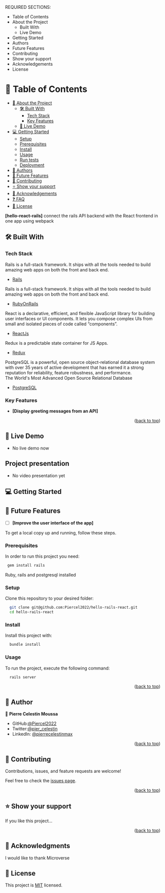 
REQUIRED SECTIONS:
- Table of Contents
- About the Project
  - Built With
  - Live Demo
- Getting Started
- Authors
- Future Features
- Contributing
- Show your support
- Acknowledgements
- License

# 📗 Table of Contents

- [📖 About the Project](#about-project)
  - [🛠 Built With](#built-with)
    - [Tech Stack](#tech-stack)
    - [Key Features](#key-features)
  - [🚀 Live Demo](#live-demo)
- [💻 Getting Started](#getting-started)
  - [Setup](#setup)
  - [Prerequisites](#prerequisites)
  - [Install](#install)
  - [Usage](#usage)
  - [Run tests](#run-tests)
  - [Deployment](#triangular_flag_on_post-deployment)
- [👥 Authors](#authors)
- [🔭 Future Features](#future-features)
- [🤝 Contributing](#contributing)
- [⭐️ Show your support](#support)
- [🙏 Acknowledgements](#acknowledgements)
- [❓ FAQ](#faq)
- [📝 License](#license)


**[hello-react-rails]** connect the rails API backend with the React frontend in one app using webpack

## 🛠 Built With <a name="built-with"></a>

### Tech Stack <a name="tech-stack"></a>

  <summary>Rails is a full-stack framework. It ships with all the tools needed to build amazing web apps on both the front and back end.</summary>
  <ul>
    <li><a href="https://rubyonrails.org/">Rails</a></li> </ul>

  <summary>Rails is a full-stack framework. It ships with all the tools needed to build amazing web apps on both the front and back end.</summary>
  <ul>
    <li><a href="https://rubyonrails.org/">RubyOnRails</a></li>
  </ul>

  <summary>React is a declarative, efficient, and flexible JavaScript library for building user interfaces or UI components. It lets you compose complex UIs
from small and isolated pieces of code called “components”.</summary>
  <ul>
    <li><a href="https://react.dev/">ReactJs</a></li>
  </ul>
  
  <summary>Redux is a  predictable state container for JS Apps.</summary>
  <ul>
    <li><a href="https://redux.js.org/">Redux</a></li>
  </ul>
<summary>PostgreSQL is a powerful, open source object-relational database system with over 35 years of active development that has earned it a strong reputation for reliability, feature robustness, and performance.</summary>
<summary>The World's Most Advanced Open Source Relational Database</summary>
  <ul>
    <li><a href="https://www.postgresql.org/">PostgreSQL</a></li>
  </ul>

### Key Features <a name="key-features"></a>

- **[Display greeting messages from an API]**


<p align="right">(<a href="#readme-top">back to top</a>)</p>

## 🚀 Live Demo <a name="live-demo"></a>


- No live demo now

##  Project presentation <a name="live-demo"></a>

- No video presentation yet


## 💻 Getting Started <a name="getting-started"></a>

## 🔭 Future Features <a name="future-features"></a>

- [ ] **[Improve the user interface of the app]**

 To get a local copy up and running, follow these steps.

### Prerequisites

In order to run this project you need:

```sh
 gem install rails
```
Ruby, rails and postgresql installed
### Setup

Clone this repository to your desired folder:

```sh
  git clone git@github.com:Piercel2022/hello-rails-react.git
  cd hello-rails-react
```
### Install

Install this project with:

```sh
  bundle install
```
### Usage

To run the project, execute the following command:

```sh
  rails server
```

<p align="right">(<a href="#readme-top">back to top</a>)</p>


## 👥 Author <a name="author"></a>



👤 **Pierre Celestin Moussa**

- GitHub:[@Piercel2022](https://github.com/Piercel2022)
- Twitter:[@pier_celestin](https://twitter.com/pier_celestin)
- LinkedIn: [@pierrecelestinmax](https://linkedin.com/in/pierrecelestinmax)

<p align="right">(<a href="#readme-top">back to top</a>)</p>


## 🤝 Contributing <a name="contributing"></a>

Contributions, issues, and feature requests are welcome!

Feel free to check the [issues page](../../issues/).
<p align="right">(<a href="#readme-top">back to top</a>)</p>

## ⭐️ Show your support <a name="support"></a>


If you like this project...

<p align="right">(<a href="#readme-top">back to top</a>)</p>

## 🙏 Acknowledgments <a name="acknowledgements"></a>


I would like to thank Microverse


## 📝 License <a name="license"></a>

This project is [MIT](./LICENSE) licensed.
